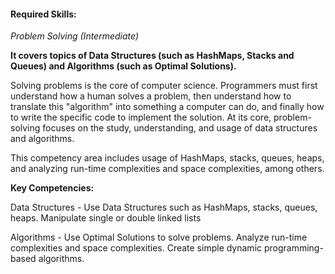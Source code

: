 #### Required Skills:

*Problem Solving (Intermediate)*

**It covers topics of Data Structures (such as HashMaps, Stacks and Queues) and Algorithms (such as Optimal Solutions).**

Solving problems is the core of computer science. Programmers must first understand how a human solves a problem, then understand how to translate this "algorithm" into something a computer can do, and finally how to write the specific code to implement the solution. At its core, problem-solving focuses on the study, understanding, and usage of data structures and algorithms. 


This competency area includes usage of HashMaps, stacks, queues, heaps, and analyzing run-time complexities and space complexities, among others.

**Key Competencies:**

  Data Structures - Use Data Structures such as HashMaps, stacks, queues, heaps. Manipulate single or double linked lists

  Algorithms - Use Optimal Solutions to solve problems. Analyze run-time complexities and space complexities. Create simple dynamic programming-based algorithms.

